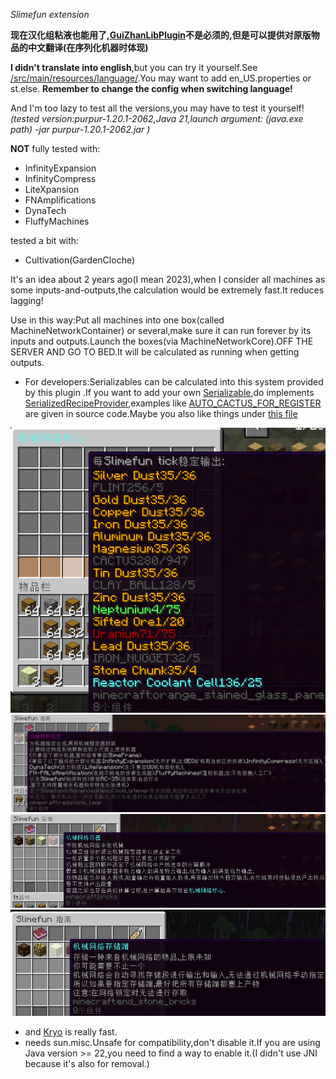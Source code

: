 *Slimefun extension*

**现在汉化组粘液也能用了,[GuiZhanLibPlugin](https://github.com/ybw0014/GuizhanLibPlugin)不是必须的,但是可以提供对原版物品的中文翻译(在序列化机器时体现)**

**I didn't translate into english**,but you can try it yourself.See [/src/main/resources/language/](/src/main/resources/language).You may want to add en_US.properties or st.else.
**Remember to change the config when switching language!**

And I'm too lazy to test all the versions,you may have to test it yourself!
*(tested version:purpur-1.20.1-2062,Java 21,launch argument: (java.exe path) -jar purpur-1.20.1-2062.jar )*

**NOT** fully tested with:
* InfinityExpansion
* InfinityCompress
* LiteXpansion
* FNAmplifications
* DynaTech
* FluffyMachines

tested a bit with:
* Cultivation(GardenCloche)

It's an idea about 2 years ago(I mean 2023),when I consider all machines as some inputs-and-outputs,the calculation would be extremely fast.It reduces lagging!

Use in this way:Put all machines into one box(called MachineNetworkContainer) or several,make sure it can run forever by its inputs and outputs.Launch the boxes(via MachineNetworkCore).OFF THE SERVER AND GO TO BED.It will be calculated as running when getting outputs.

* For developers:Serializables can be calculated into this system provided by this plugin .If you want to add your own [Serializable](/src/main/java/io/github/ignorelicensescn/minimizefactory/items/serializable/SerializeOnly.java#L3),do implements [SerializedRecipeProvider](src/main/java/io/github/ignorelicensescn/minimizefactory/utils/recipesupport/SerializedRecipeProvider.java),examples like [AUTO_CACTUS_FOR_REGISTER](/src/main/java/io/github/ignorelicensescn/minimizefactory/items/Registers.java#L203) are given in source code.Maybe you also like things under [this file](/src/main/java/io/github/ignorelicensescn/minimizefactory/utils/compatibilities/InfinityExpansion/InfinityExpansionSerializedMachineRecipes.java)

![img-reactor-based-factory](/images/example-nuclear-reactor-and-ores.png)
![img example](/images/machine-serializer.png)
![img example](/images/machine-network-container.png)
![img example](/images/machine-network-storage.png)



* and [Kryo](https://github.com/EsotericSoftware/kryo) is really fast.
* needs sun.misc.Unsafe for compatibility,don't disable it.If you are using Java version >= 22,you need to find a way to enable it.(I didn't use JNI because it's also for removal.)
